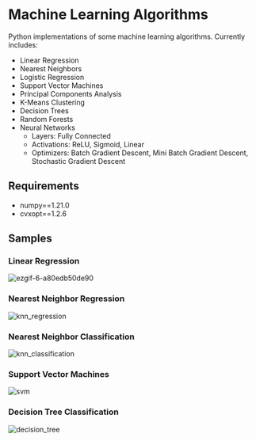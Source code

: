 # Machine Learning Algorithms

Python implementations of some machine learning algorithms.
Currently includes:

- Linear Regression
- Nearest Neighbors
- Logistic Regression
- Support Vector Machines
- Principal Components Analysis
- K-Means Clustering
- Decision Trees
- Random Forests
- Neural Networks
  - Layers: Fully Connected
  - Activations: ReLU, Sigmoid, Linear
  - Optimizers: Batch Gradient Descent, Mini Batch Gradient Descent, Stochastic Gradient Descent

## Requirements

- numpy==1.21.0
- cvxopt==1.2.6

## Samples

### Linear Regression

![ezgif-6-a80edb50de90](https://user-images.githubusercontent.com/65565946/126893678-16c7ca8c-70c5-4650-ac71-22cb5a0f0c29.gif)

### Nearest Neighbor Regression

![knn_regression](https://user-images.githubusercontent.com/65565946/127392415-bf4f8fe3-fad4-415f-961a-a5dc3ba9fd30.png)

### Nearest Neighbor Classification

![knn_classification](https://user-images.githubusercontent.com/65565946/127392294-12d67e54-d010-4395-8a91-1643dcd84bd3.png)

### Support Vector Machines

![svm](https://user-images.githubusercontent.com/65565946/127392069-874ac6c7-f859-41b0-8503-263797fa6437.png)

### Decision Tree Classification

![decision_tree](https://user-images.githubusercontent.com/65565946/127392479-1ede1293-a960-4952-9436-01da748bdeb9.png)
